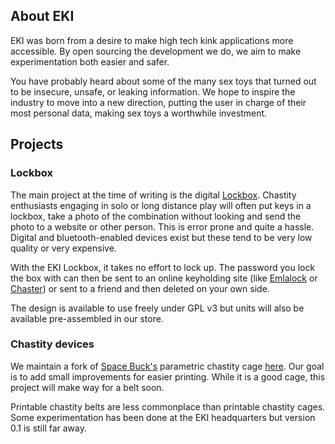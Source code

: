 ## About EKI

EKI was born from a desire to make high tech kink applications more accessible. 
By open sourcing the development we do, we aim to make experimentation both easier and safer.

You have probably heard about some of the many sex toys that turned out to be insecure, unsafe, or leaking information. 
We hope to inspire the industry to move into a new direction, putting the user in charge of their most personal data, making sex toys a worthwhile investment.

## Projects

### Lockbox

The main project at the time of writing is the digital [Lockbox](./lockbox.md). 
Chastity enthusiasts engaging in solo or long distance play will often put keys in a lockbox, take a photo of the combination without looking and send the photo to a website or other person. 
This is error prone and quite a hassle. 
Digital and bluetooth-enabled devices exist but these tend to be very low quality or very expensive.

With the EKI Lockbox, it takes no effort to lock up. 
The password you lock the box with can then be sent to an online keyholding site (like [Emlalock](https://emlalock.com/) or [Chaster](https://chaster.app/)) or sent to a friend and then deleted on your own side.

The design is available to use freely under GPL v3 but units will also be available pre-assembled in our store.

### Chastity devices

We maintain a fork of [Space Buck's](https://github.com/heyspacebuck) parametric chastity cage [here](https://github.com/embeddedkink/parametric-chastity-cage). Our goal is to add small improvements for easier printing. While it is a good cage, this project will make way for a belt soon.

Printable chastity belts are less commonplace than printable chastity cages. Some experimentation has been done at the EKI headquarters but version 0.1 is still far away.

